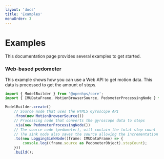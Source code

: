 ```yaml
---
layout: 'docs'
title: 'Examples'
menuOrder: 3
---
```

# Examples
This documentation page provides several examples to get started.

### Web-based pedometer
This example shows how you can use a Web API to get motion data. This data is processed
to get the amount of steps.
```typescript
import { ModelBuilder } from '@openhps/core';
import { IMUDataFrame, MotionBrowserSource, PedometerProcessingNode } from '@openhps/imu';

ModelBuilder.create()
    // Source node that uses the HTML5 Gyroscope API
    .from(new MotionBrowserSource())
    // Processing node that converts the gyroscope data to steps
    .via(new PedometerProcessingNode())
    // The source node (pedometer), will contain the total step count
    // The sink node also saves the source allowing the incrementation of steps
    .to(new LoggingSinkNode((frame: IMUDataFrame) => {
        console.log((frame.source as PedometerObject).stepCount);
    }))
    .build();
```